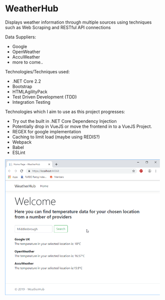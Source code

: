 # WeatherHub
Displays weather information through multiple sources using techniques such as Web Scraping and RESTful API connections

Data Suppliers: 
- Google
- OpenWeather 
- AccuWeather 
- more to come..

Technologies/Techniques used:

- .NET Core 2.2
- Bootstrap
- HTMLAgilityPack
- Test Driven Development (TDD)
- Integration Testing


Technologies which I aim to use as this project progresses:

- Try out the built in .NET Core Dependency Injection
- Potentially drop in VueJS or move the frontend in to a VueJS Project.
- REGEX for google implementation
- Caching to limit load (maybe using REDIS?)
- Webpack
- Babel
- ESLint

![AppImage](https://github.com/Sohail92/WeatherHub/blob/master/app.png)
